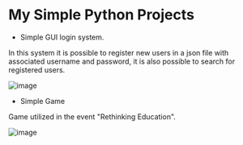 # My Simple Python Projects

- Simple GUI login system.

In this system it is possible to register new users in a json file with associated username and password, it is also possible to search for registered users.

![image](https://user-images.githubusercontent.com/76064619/151447107-a0d0dfde-e28b-4e85-ad5c-38360a114d5e.png)

- Simple Game

Game utilized in the event "Rethinking Education".

![image](https://user-images.githubusercontent.com/76064619/155894505-57a540e9-b6e1-469a-86db-9ff5d7c2349f.png)

